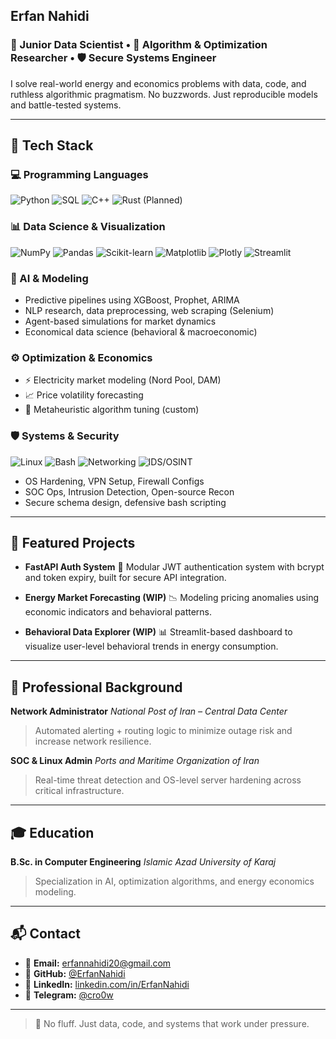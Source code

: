 ## Erfan Nahidi

### 🚀 Junior Data Scientist • 🧠 Algorithm & Optimization Researcher • 🛡️ Secure Systems Engineer

I solve real-world energy and economics problems with data, code, and ruthless algorithmic pragmatism.
No buzzwords. Just reproducible models and battle-tested systems.

---

## 🔧 Tech Stack

### 💻 Programming Languages

![Python](https://img.shields.io/badge/Python-3776AB?style=for-the-badge\&logo=python\&logoColor=white)
![SQL](https://img.shields.io/badge/SQL-4479A1?style=for-the-badge\&logo=postgresql\&logoColor=white)
![C++](https://img.shields.io/badge/C++-00599C?style=for-the-badge\&logo=c%2B%2B\&logoColor=white)
![Rust (Planned)](https://img.shields.io/badge/Rust-Learning_2027-000000?style=for-the-badge\&logo=rust\&logoColor=white)

### 📊 Data Science & Visualization

![NumPy](https://img.shields.io/badge/NumPy-013243?style=for-the-badge\&logo=numpy\&logoColor=white)
![Pandas](https://img.shields.io/badge/Pandas-150458?style=for-the-badge\&logo=pandas\&logoColor=white)
![Scikit-learn](https://img.shields.io/badge/Scikit--Learn-F7931E?style=for-the-badge\&logo=scikit-learn\&logoColor=white)
![Matplotlib](https://img.shields.io/badge/Matplotlib-11557C?style=for-the-badge\&logo=matplotlib\&logoColor=white)
![Plotly](https://img.shields.io/badge/Plotly-3F4F75?style=for-the-badge\&logo=plotly\&logoColor=white)
![Streamlit](https://img.shields.io/badge/Streamlit-FF4B4B?style=for-the-badge\&logo=streamlit\&logoColor=white)

### 🧠 AI & Modeling

* Predictive pipelines using XGBoost, Prophet, ARIMA
* NLP research, data preprocessing, web scraping (Selenium)
* Agent-based simulations for market dynamics
* Economical data science (behavioral & macroeconomic)

### ⚙️ Optimization & Economics

* ⚡ Electricity market modeling (Nord Pool, DAM)
* 📈 Price volatility forecasting
* 🧠 Metaheuristic algorithm tuning (custom)

### 🛡️ Systems & Security

![Linux](https://img.shields.io/badge/Linux-Fedora/Debian/Arch-000000?style=for-the-badge\&logo=linux\&logoColor=white)
![Bash](https://img.shields.io/badge/Bash-4EAA25?style=for-the-badge\&logo=gnu-bash\&logoColor=white)
![Networking](https://img.shields.io/badge/CCNP-Level_Networking-0056A3?style=for-the-badge\&logo=cisco\&logoColor=white)
![IDS/OSINT](https://img.shields.io/badge/IDS%20%2F%20OSINT-Security_Tools-8B0000?style=for-the-badge)

* OS Hardening, VPN Setup, Firewall Configs
* SOC Ops, Intrusion Detection, Open-source Recon
* Secure schema design, defensive bash scripting

---

## 📁 Featured Projects

* **FastAPI Auth System**
  🔐 Modular JWT authentication system with bcrypt and token expiry, built for secure API integration.

* **Energy Market Forecasting (WIP)**
  📉 Modeling pricing anomalies using economic indicators and behavioral patterns.

* **Behavioral Data Explorer (WIP)**
  📊 Streamlit-based dashboard to visualize user-level behavioral trends in energy consumption.

---

## 💼 Professional Background

**Network Administrator**
*National Post of Iran – Central Data Center*

> Automated alerting + routing logic to minimize outage risk and increase network resilience.

**SOC & Linux Admin**
*Ports and Maritime Organization of Iran*

> Real-time threat detection and OS-level server hardening across critical infrastructure.

---

## 🎓 Education

**B.Sc. in Computer Engineering**
*Islamic Azad University of Karaj*

> Specialization in AI, optimization algorithms, and energy economics modeling.

---

## 📬 Contact

* 📧 **Email:** [erfannahidi20@gmail.com](mailto:erfannahidi20@gmail.com)
* 🧠 **GitHub:** [@ErfanNahidi](https://github.com/ErfanNahidi)
* 💼 **LinkedIn:** [linkedin.com/in/ErfanNahidi](https://linkedin.com/in/ErfanNahidi)
* 💬 **Telegram:** [@cro0w](https://t.me/cro0w)

---

> 🧠 No fluff. Just data, code, and systems that work under pressure.
